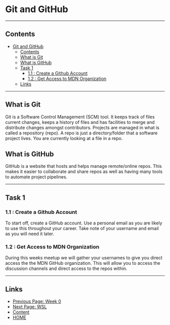 # Git and GitHub

---

## Contents

- [Git and GitHub](#git-and-github)
  - [Contents](#contents)
  - [What is Git](#what-is-git)
  - [What is GitHub](#what-is-github)
  - [Task 1](#task-1)
    - [1.1 : Create a Github Account](#11--create-a-github-account)
    - [1.2 : Get Access to MDN Organization](#12--get-access-to-mdn-organization)
  - [Links](#links)

---

## What is Git

Git is a Software Control Management (SCM) tool. It keeps track of files current changes, keeps a history of files and has facilities to merge and distribute changes amongst contributors. Projects are managed in what is called a repository (repo). A repo is just a directory/folder that a software project lives. You are currently looking at a file in a repo.

## What is GitHub

GitHub is a website that hosts and helps manage remote/online repos. This makes it easier to collaborate and share repos as well as having many tools to automate project pipelines.

---

## Task 1

### 1.1 : Create a Github Account

To start off, create a GitHub account. Use a personal email as you are likely to use this throughout your career. Take note of your username and email as you will need it later.

### 1.2 : Get Access to MDN Organization

During this weeks meetup we will gather your usernames to give you direct access the the MDN GitHub organization. This will allow you to access the discussion channels and direct access to the repos within.

---

## Links

- [Previous Page: Week 0](/content/week0/README.md)
- [Next Page: WSL](/content/week0/tasks/wsl.md)
- [Content](/content/README.md)
- [HOME](/README.md)
